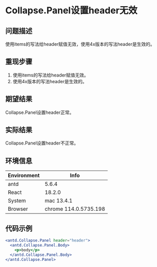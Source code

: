 # Collapse.Panel设置header无效

## 问题描述

使用items的写法给header赋值无效，使用4x版本的写法header是生效的。

## 重现步骤

1. 使用items的写法给header赋值无效。
2. 使用4x版本的写法header是生效的。

## 期望结果

Collapse.Panel设置header正常。

## 实际结果

Collapse.Panel设置header不正常。

## 环境信息

| Environment | Info                  |
| ----------- | --------------------- |
| antd        | 5.6.4                 |
| React       | 18.2.0                |
| System      | mac 13.4.1            |
| Browser     | chrome 114.0.5735.198 |

## 代码示例

```jsx
<antd.Collapse.Panel header="header">
  <antd.Collapse.Panel.Body>
    <p>body</p>
  </antd.Collapse.Panel.Body>
</antd.Collapse.Panel>
```
